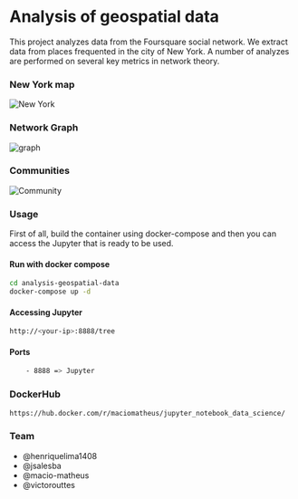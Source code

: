 # Analysis of geospatial data

This project analyzes data from the Foursquare social network. We extract data from places frequented in the city of New York. A number of analyzes are performed on several key metrics in network theory.

### New York map 

![New York](https://raw.githubusercontent.com/macio-matheus/analysis-geospatial-data/develop/docs/nymap.png)

### Network Graph 

![graph](https://raw.githubusercontent.com/macio-matheus/analysis-geospatial-data/develop/docs/network.png)

### Communities

![Community](https://raw.githubusercontent.com/macio-matheus/analysis-geospatial-data/develop/docs/community.png)


### Usage
First of all, build the container using docker-compose and then you can 
access the Jupyter that is ready to be used.

#### Run with docker compose
```sh
cd analysis-geospatial-data
docker-compose up -d
```

#### Accessing Jupyter
```sh
http://<your-ip>:8888/tree
```

#### Ports
```sh
    - 8888 => Jupyter
```

### DockerHub
```sh
https://hub.docker.com/r/maciomatheus/jupyter_notebook_data_science/
```

### Team

- @henriquelima1408
- @jsalesba
- @macio-matheus
- @victorouttes